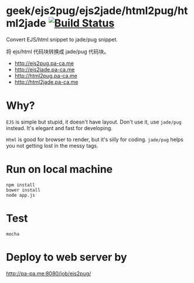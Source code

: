 # geek/ejs2pug/ejs2jade/html2pug/html2jade [![Build Status](https://travis-ci.org/Jeff-Tian/geek.svg?branch=master)](https://travis-ci.org/Jeff-Tian/geek)
Convert EJS/html snippet to jade/pug snippet.

将 ejs/html 代码块转换成 jade/pug 代码块。

- http://ejs2pug.pa-ca.me
- http://ejs2jade.pa-ca.me
- http://html2pug.pa-ca.me
- http://html2jade.pa-ca.me

# Why?
`EJS` is simple but stupid, it doesn't have layout. Don't use it, use `jade/pug` instead. It's elegant and fast for developing.

`Html` is good for browser to render, but it's silly for coding. `jade/pug` helps you not getting lost in the messy tags. 

# Run on local machine
```
npm install
bower install
node app.js
```

# Test
```
mocha
```

# Deploy to web server by
http://pa-pa.me:8080/job/ejs2pug/

